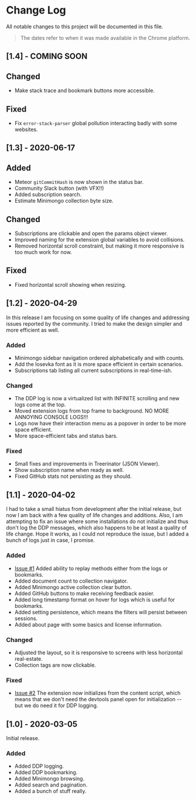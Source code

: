 # Change Log

All notable changes to this project will be documented in this file.

> The dates refer to when it was made available in the Chrome platform.

## [1.4] - COMING SOON

## Changed

- Make stack trace and bookmark buttons more accessible.

## Fixed

- Fix `error-stack-parser` global pollution interacting badly with some websites.

## [1.3] - 2020-06-17

## Added

- Meteor `gitCommitHash` is now shown in the status bar.
- Community Slack button (with VFX!!)
- Added subscription search.
- Estimate Minimongo collection byte size.

## Changed

- Subscriptions are clickable and open the params object viewer.
- Improved naming for the extension global variables to avoid collisions.
- Removed horizontal scroll constraint, but making it more responsive is too much work for now.

## Fixed

- Fixed horizontal scroll showing when resizing.

## [1.2] - 2020-04-29

In this release I am focusing on some quality of life changes and addressing issues reported by the community. I tried to make the design simpler and more efficient as well.

### Added

- Minimongo sidebar navigation ordered alphabetically and with counts.
- Add the Iosevka font as it is more space efficient in certain scenarios.
- Subscriptions tab listing all current subscriptions in real-time-ish.

### Changed

- The DDP log is now a virtualized list with INFINITE scrolling and new logs come at the top.
- Moved extension logs from top frame to background. NO MORE ANNOYING CONSOLE LOGS!!!
- Logs now have their interaction menu as a popover in order to be more space efficient.
- More space-efficient tabs and status bars.

### Fixed

- Small fixes and improvements in Treerinator (JSON Viewer).
- Show subscription name when ready as well.
- Fixed GitHub stats not persisting as they should.

## [1.1] - 2020-04-02

I had to take a small hiatus from development after the initial release, but now I am back with a few quality of life changes and additions. Also, I am attempting to fix an issue where some installations do not initialize and thus don't log the DDP messages, which also happens to be at least a quality of life change. Hope it works, as I could not reproduce the issue, but I added a bunch of logs just in case, I promise.

### Added

- [Issue #1](https://github.com/leonardoventurini/meteor-devtools-evolved/issues/1)
  Added ability to replay methods either from the logs or bookmarks.
- Added document count to collection navigator.
- Added Minimongo active collection clear button.
- Added GitHub buttons to make receiving feedback easier.
- Added long timestamp format on hover for logs which is useful for bookmarks.
- Added setting persistence, which means the filters will persist between sessions.
- Added about page with some basics and license information.

### Changed

- Adjusted the layout, so it is responsive to screens with less horizontal real-estate.
- Collection tags are now clickable.

### Fixed

- [Issue #2](https://github.com/leonardoventurini/meteor-devtools-evolved/issues/2)
  The extension now initializes from the content script, which means that we don't need the devtools panel open for initialization -- but we do need it for DDP logging.

## [1.0] - 2020-03-05

Initial release.

### Added

- Added DDP logging.
- Added DDP bookmarking.
- Added Minimongo browsing.
- Added search and pagination.
- Added a bunch of stuff really.

